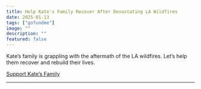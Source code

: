 ```yaml
---
title: Help Kate's Family Recover After Devastating LA Wildfires
date: 2025-01-13
tags: ["gofundme"]
image: ""
description: ""
featured: false
---
```


Kate’s family is grappling with the aftermath of the LA wildfires. Let’s help them recover and rebuild their lives.

[Support Kate’s Family](https://www.gofundme.com/f/help-kates-family-recover-after-devastating-la-wildfires)

---
